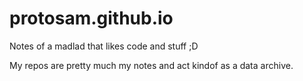 # protosam.github.io
Notes of a madlad that likes code and stuff ;D

My repos are pretty much my notes and act kindof as a data archive. 
